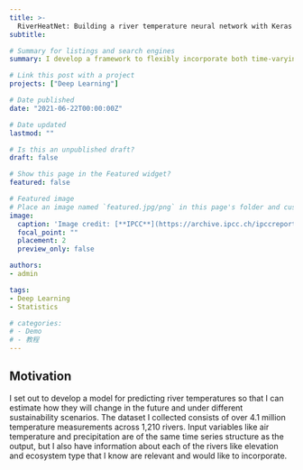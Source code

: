 ```yaml
---
title: >-
  RiverHeatNet: Building a river temperature neural network with Keras functional API
subtitle: 

# Summary for listings and search engines
summary: I develop a framework to flexibly incorporate both time-varying and static variables into a river temperature model with over 4 million observations.  

# Link this post with a project
projects: ["Deep Learning"]

# Date published
date: "2021-06-22T00:00:00Z"

# Date updated
lastmod: ""

# Is this an unpublished draft?
draft: false

# Show this page in the Featured widget?
featured: false

# Featured image
# Place an image named `featured.jpg/png` in this page's folder and customize its options here.
image:
  caption: 'Image credit: [**IPCC**](https://archive.ipcc.ch/ipccreports/tar/wg1/fig2-32.htm)'
  focal_point: ""
  placement: 2
  preview_only: false

authors:
- admin

tags:
- Deep Learning
- Statistics

# categories:
# - Demo
# - 教程
---
```


## Motivation
I set out to develop a model for predicting river temperatures so that I can estimate how they will change in the future and under different sustainability scenarios. The dataset I collected consists of over 4.1 million temperature measurements across 1,210 rivers. Input variables like air temperature and precipitation are of the same time series structure as the output, but I also have information about each of the rivers like elevation and ecosystem type that I know are relevant and would like to incorporate.
